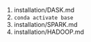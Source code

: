 

1. installation/DASK.md
1. `conda activate base`
1. installation/SPARK.md
1. installation/HADOOP.md

